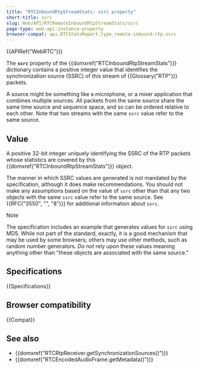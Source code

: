 ```yaml
---
title: "RTCInboundRtpStreamStats: ssrc property"
short-title: ssrc
slug: Web/API/RTCRemoteInboundRtpStreamStats/ssrc
page-type: web-api-instance-property
browser-compat: api.RTCStatsReport.type_remote-inbound-rtp.ssrc
---
```


{{APIRef("WebRTC")}}

The **`ssrc`** property of the {{domxref("RTCInboundRtpStreamStats")}} dictionary contains a positive integer value that identifies the synchronization source (SSRC) of this stream of {{Glossary("RTP")}} packets.

A source might be something like a microphone, or a mixer application that combines multiple sources.
All packets from the same source share the same time source and sequence space, and so can be ordered relative to each other.
Note that two streams with the same `ssrc` value refer to the same source.

## Value

A positive 32-bit integer uniquely identifying the SSRC of the RTP packets whose statistics are covered by this {{domxref("RTCInboundRtpStreamStats")}} object.

The manner in which SSRC values are generated is not mandated by the specification, although it does make recommendations.
You should not make any assumptions based on the value of `ssrc` other than that any two objects with the same `ssrc` value refer to the same source.
See {{RFC("3550", "", "8")}} for additional information about `ssrc`.

> [!NOTE]
> The specification includes an example that generates values for `ssrc` using MD5.
> While not part of the standard, exactly, it is a good mechanism that may be used by some browsers; others may use other methods, such as random number generators.
> _Do not_ rely upon these values meaning anything other than "these objects are associated with the same source."

## Specifications

{{Specifications}}

## Browser compatibility

{{Compat}}

## See also

- {{domxref("RTCRtpReceiver.getSynchronizationSources()")}}
- {{domxref("RTCEncodedAudioFrame.getMetadata()")}}
